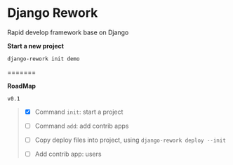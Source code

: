 # Django Rework

Rapid develop framework base on Django

**Start a new project**

```bash
django-rework init demo
```


=======

**RoadMap**

`v0.1`

> - [x] Command `init`: start a project
> 
> - [ ] Command `add`: add contrib apps
> 
> - [ ] Copy deploy files into project, using `django-rework deploy --init`
> 
> - [ ] Add contrib app: users
>
